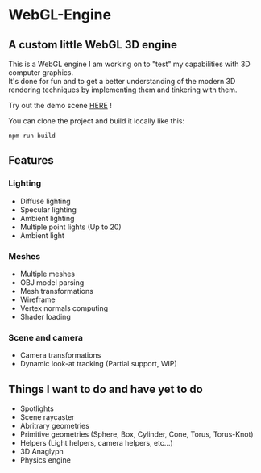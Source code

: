 # WebGL-Engine

## A custom little WebGL 3D engine

This is a WebGL engine I am working on to "test" my capabilities with 3D computer graphics.  
It's done for fun and to get a better understanding of the modern 3D rendering techniques by implementing them and tinkering with them.  

Try out the demo scene [HERE](https://hirevo.github.io/WebGL-Engine) !

You can clone the project and build it locally like this:  
```
npm run build
```


## Features

### Lighting

- Diffuse lighting
- Specular lighting
- Ambient lighting
- Multiple point lights (Up to 20)
- Ambient light

### Meshes

- Multiple meshes
- OBJ model parsing
- Mesh transformations
- Wireframe
- Vertex normals computing
- Shader loading

### Scene and camera

- Camera transformations
- Dynamic look-at tracking (Partial support, WIP)

## Things I want to do and have yet to do

- Spotlights
- Scene raycaster
- Abritrary geometries
- Primitive geometries (Sphere, Box, Cylinder, Cone, Torus, Torus-Knot)
- Helpers (Light helpers, camera helpers, etc...)
- 3D Anaglyph
- Physics engine
